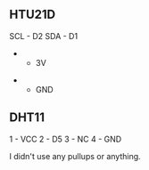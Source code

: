 ## HTU21D

SCL - D2
SDA - D1
+ - 3V
- - GND

## DHT11

1 - VCC
2 - D5
3 - NC
4 - GND

I didn't use any pullups or anything.
